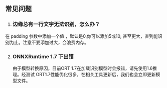 ## 常见问题

1. ### 边缘总有一行文字无法识别，怎么办？

  在 padding 参数中添加一个值 ，默认是0,你可以添加5或10, 甚至更大，直到能识别为止。注意不要添加过大，会浪费内存。

2. ### ONNXRuntime 1.7 下出错

   由于模型转换原因，目前ORT 1.7在加载识别模型时会报错，请先使用1.6推理。经测试  ORT1.7性能优化很多，在相关工具更新后，我们也会立即更新模型文件。

